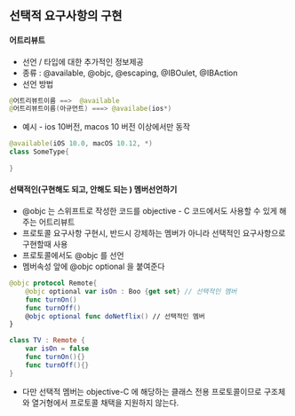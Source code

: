 ## 선택적 요구사항의 구현
#### 어트리뷰트
- 선언 / 타입에 대한 추가적인 정보제공
- 종류 : @available, @objc, @escaping, @IBOulet, @IBAction
- 선언 방법
```swift
@어트리뷰트이름 ==>  @available
@어트리뷰트이름(아규먼트) ===> @availabe(ios*)
```

-  예시 - ios 10버전, macos 10 버전 이상에서만 동작
```swift
@available(iOS 10.0, macOS 10.12, *)
class SomeType{
	
}
```

#### 선택적인(구현해도 되고, 안해도 되는 ) 멤버선언하기
- @objc 는 스위프트로 작성한 코드를 objective - C 코드에서도 사용할 수 있게 해주는 어트리뷰트
- 프로토콜 요구사항 구현시, 반드시 강제하는 멤버가 아니라 선택적인 요구사항으로 구현할때 사용
- 프로토콜에서도 @objc 를 선언
- 멤버속성 앞에 @objc optional 을 붙여준다
```swift
@objc protocol Remote{
	@objc optional var isOn : Boo {get set} // 선택적인 멤버
	func turnOn()
	func turnOff()
	@objc optional func doNetflix() // 선택적인 멤버
}

class TV : Remote {
	var isOn = false
	func turnOn(){}
	func turnOff(){}
}
```

- 다만 선택적 멤버는 objective-C 에 해당하는 클래스 전용 프로토콜이므로 구조체와 열거형에서 프로토콜 채택을 지원하지 않는다.